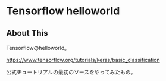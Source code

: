 # Tensorflow helloworld

## About This

Tensorflowのhelloworld。

https://www.tensorflow.org/tutorials/keras/basic_classification

公式チュートリアルの最初のソースをやってみたもの。
